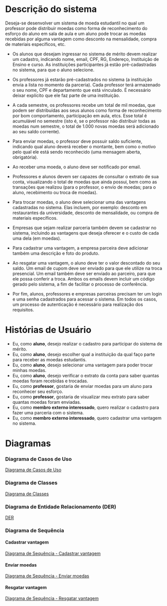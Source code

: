 # Descrição do sistema
Deseja-se desenvolver um sistema de moeda estudantil no qual um professor pode distribuir moedas como forma de reconhecimento do esforço do aluno em sala de aula e um aluno pode trocar as moedas recebidas por alguma vantagem como desconto na mensalidade, compra de materiais específicos, etc.

- Os alunos que desejam ingressar no sistema de mérito devem realizar um cadastro, indicando nome, email, CPF, RG, Endereço, Instituição de Ensino e curso. As instituições participantes já estão pré-cadastradas no sistema, para que o aluno selecione.

- Os professores já estarão pré-cadastrados no sistema (a instituição envia a lista no momento da parceria). Cada professor terá armazenado o seu nome, CPF e departamento que está vinculado. É necessário deixar explícito que ele faz parte de uma instituição.

- A cada semestre, os professores recebe um total de mil moedas, que podem ser distribuídas aos seus alunos como forma de reconhecimento por bom comportamento, participação em aula, etcs. Esse total é acumulável no semestre (isto é, se o professor não distribuir todas as moedas num semestre, o total de 1.000 novas moedas será adicionado ao seu saldo corrente).

- Para enviar moedas, o professor deve possuir saldo suficiente, indicando qual aluno deverá receber o montante, bem como o motivo pelo qual ele está sendo reconhecido (uma mensagem aberta, obrigatória).

- Ao receber uma moeda, o aluno deve ser notificado por email. 

- Professores e alunos devem ser capazes de consultar o extrato de sua conta, visualizando o total de moedas que ainda possui, bem como as transações que realizou (para o professor, o envio de moedas; para o aluno, recebimento ou troca de moedas).

- Para trocar moedas, o aluno deve selecionar uma das vantagens cadastradas no sistema. Elas incluem, por exemplo: desconto em restaurantes da universidade, desconto de mensalidade, ou compra de materiais específicos.

- Empresas que sejam realizar parceria também devem se cadastrar no sistema, incluindo as vantagens que deseja oferecer e o custo de cada uma dela (em moedas).

- Para cadastrar uma vantagem, a empresa parceira deve adicionar também uma descrição e foto do produto.

- Ao resgatar uma vantagem, o aluno deve ter o valor descontado do seu saldo. Um email de cupom deve ser enviado para que ele utilize na troca presencial. Um email também deve ser enviado ao parceiro, para que ele possa conferir a troca. Ambos os emails devem incluir um código gerado pelo sistema, a fim de facilitar o processo de conferência.

- Por fim, alunos, professores e empresas parceiras precisam ter um login e uma senha cadastrados para acessar o sistema. Em todos os casos, um processo de autenticação é necessário para realização dos requisitos.

# Histórias de Usuário

- Eu, como **aluno**, desejo realizar o cadastro para participar do sistema de mérito.
- Eu, como **aluno**, desejo escolher qual a instituição da qual faço parte para receber as moedas estudantis.
- Eu, como **aluno**, desejo selecionar uma vantagem para poder trocar minhas moedas.
- Eu, como **aluno**, desejo verificar o extrato da conta para saber quantas moedas foram recebidas e trocadas.
- Eu, como **professor**, gostaria de enviar moedas para um aluno para reconhecer seu esforço.
- Eu, como **professor**, gostaria de visualizar meu extrato para saber quantas moedas foram enviadas.
- Eu, como **membro externo interessado**, quero realizar o cadastro para fazer uma parceria com o sistema.
- Eu, como **membro externo interessado**, quero cadastrar uma vantagem no sistema.

# Diagramas

### Diagrama de Casos de Uso
[Diagrama de Casos de Uso](/projeto/diagramas/diagrama_de_casos_de_uso/diagrama_de_casos_de_uso.png)

### Diagrama de Classes
[Diagrama de Classes](/projeto/diagramas/diagrama_de_classes/diagrama_de_classes.jpg)

### Diagrama de Entidade Relacionamento (DER)
[DER](/projeto/diagramas/diagrama_entidade_relacionamento/diagrama_entidade_relacionamento.jpg)

### Diagrama de Sequência
#### Cadastrar vantagem
[Diagrama de Sequência - Cadastrar vantagem](/projeto/diagramas/diagrama_sequencia/sequencia_cadastrar_vantagem.png)

#### Enviar moedas
[Diagrama de Sequência - Enviar moedas](/projeto/diagramas/diagrama_sequencia/sequencia_enviar_moedas.png)

#### Resgatar vantagem
[Diagrama de Sequência - Resgatar vantagem](/projeto/diagramas/diagrama_sequencia/sequencia_resgatar_vantagem.png)
